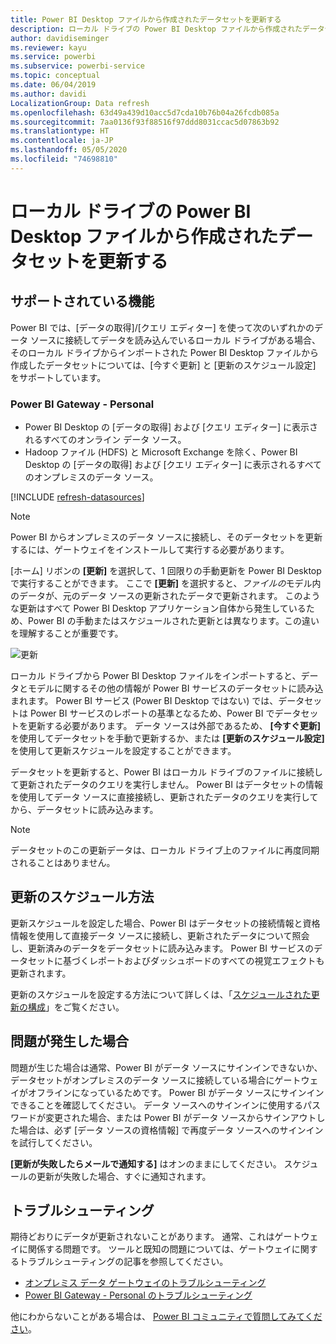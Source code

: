 ```yaml
---
title: Power BI Desktop ファイルから作成されたデータセットを更新する
description: ローカル ドライブの Power BI Desktop ファイルから作成されたデータセットを更新する
author: davidiseminger
ms.reviewer: kayu
ms.service: powerbi
ms.subservice: powerbi-service
ms.topic: conceptual
ms.date: 06/04/2019
ms.author: davidi
LocalizationGroup: Data refresh
ms.openlocfilehash: 63d49a439d10acc5d7cda10b76b04a26fcdb085a
ms.sourcegitcommit: 7aa0136f93f88516f97ddd8031ccac5d07863b92
ms.translationtype: HT
ms.contentlocale: ja-JP
ms.lasthandoff: 05/05/2020
ms.locfileid: "74698810"
---
```

# <a name="refresh-a-dataset-created-from-a-power-bi-desktop-file-on-a-local-drive"></a>ローカル ドライブの Power BI Desktop ファイルから作成されたデータセットを更新する

## <a name="whats-supported"></a>サポートされている機能

Power BI では、[データの取得]/[クエリ エディター] を使って次のいずれかのデータ ソースに接続してデータを読み込んでいるローカル ドライブがある場合、そのローカル ドライブからインポートされた Power BI Desktop ファイルから作成したデータセットについては、[今すぐ更新] と [更新のスケジュール設定] をサポートしています。

### <a name="power-bi-gateway---personal"></a>Power BI Gateway - Personal

- Power BI Desktop の [データの取得] および [クエリ エディター] に表示されるすべてのオンライン データ ソース。
- Hadoop ファイル (HDFS) と Microsoft Exchange を除く、Power BI Desktop の [データの取得] および [クエリ エディター] に表示されるすべてのオンプレミスのデータ ソース。

<!-- Refresh Data sources-->
[!INCLUDE [refresh-datasources](./includes/refresh-datasources.md)]

> [!NOTE]
> Power BI からオンプレミスのデータ ソースに接続し、そのデータセットを更新するには、ゲートウェイをインストールして実行する必要があります。
>
>

[ホーム] リボンの **[更新]** を選択して、1 回限りの手動更新を Power BI Desktop で実行することができます。 ここで **[更新]** を選択すると、*ファイルの*モデル内のデータが、元のデータ ソースの更新されたデータで更新されます。 このような更新はすべて Power BI Desktop アプリケーション自体から発生しているため、Power BI の手動またはスケジュールされた更新とは異なります。この違いを理解することが重要です。

![更新](media/refresh-desktop-file-local-drive/pbix-refresh.png)

ローカル ドライブから Power BI Desktop ファイルをインポートすると、データとモデルに関するその他の情報が Power BI サービスのデータセットに読み込まれます。 Power BI サービス (Power BI Desktop ではない) では、データセットは Power BI サービスのレポートの基準となるため、Power BI でデータセットを更新する必要があります。 データ ソースは外部であるため、 **[今すぐ更新]** を使用してデータセットを手動で更新するか、または **[更新のスケジュール設定]** を使用して更新スケジュールを設定することができます。

データセットを更新すると、Power BI はローカル ドライブのファイルに接続して更新されたデータのクエリを実行しません。 Power BI はデータセットの情報を使用してデータ ソースに直接接続し、更新されたデータのクエリを実行してから、データセットに読み込みます。

> [!NOTE]
> データセットのこの更新データは、ローカル ドライブ上のファイルに再度同期されることはありません。
>
>

## <a name="how-do-i-schedule-refresh"></a>更新のスケジュール方法

更新スケジュールを設定した場合、Power BI はデータセットの接続情報と資格情報を使用して直接データ ソースに接続し、更新されたデータについて照会し、更新済みのデータをデータセットに読み込みます。 Power BI サービスのデータセットに基づくレポートおよびダッシュボードのすべての視覚エフェクトも更新されます。

更新のスケジュールを設定する方法について詳しくは、「[スケジュールされた更新の構成](refresh-scheduled-refresh.md)」をご覧ください。

## <a name="when-things-go-wrong"></a>問題が発生した場合

問題が生じた場合は通常、Power BI がデータ ソースにサインインできないか、データセットがオンプレミスのデータ ソースに接続している場合にゲートウェイがオフラインになっているためです。 Power BI がデータ ソースにサインインできることを確認してください。 データ ソースへのサインインに使用するパスワードが変更された場合、または Power BI がデータ ソースからサインアウトした場合は、必ず [データ ソースの資格情報] で再度データ ソースへのサインインを試行してください。

**[更新が失敗したらメールで通知する]** はオンのままにしてください。 スケジュールの更新が失敗した場合、すぐに通知されます。

## <a name="troubleshooting"></a>トラブルシューティング

期待どおりにデータが更新されないことがあります。 通常、これはゲートウェイに関係する問題です。 ツールと既知の問題については、ゲートウェイに関するトラブルシューティングの記事を参照してください。

- [オンプレミス データ ゲートウェイのトラブルシューティング](service-gateway-onprem-tshoot.md)
- [Power BI Gateway - Personal のトラブルシューティング](service-admin-troubleshooting-power-bi-personal-gateway.md)

他にわからないことがある場合は、 [Power BI コミュニティで質問してみてください](https://community.powerbi.com/)。

